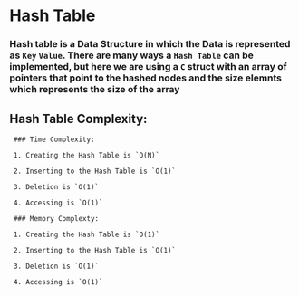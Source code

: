# Hash Table

  ### Hash table is a Data Structure in which the Data is represented as `Key` `Value`. There are many ways a `Hash Table` can be implemented, but here we are using a `C` struct with an array of pointers that point to the hashed nodes and the size elemnts which represents the size of the array

  ## Hash Table Complexity:

     ### Time Complexity:

     1. Creating the Hash Table is `O(N)`

     2. Inserting to the Hash Table is `O(1)`

     3. Deletion is `O(1)`

     4. Accessing is `O(1)`

     ### Memory Complexty:

     1. Creating the Hash Table is `O(1)`

     2. Inserting to the Hash Table is `O(1)`

     3. Deletion is `O(1)`

     4. Accessing is `O(1)`
